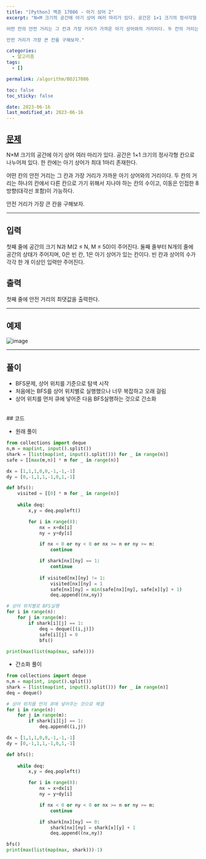```yaml
---
title: "[Python] 백준 17086 - 아기 상어 2"
excerpt: "N×M 크기의 공간에 아기 상어 여러 마리가 있다. 공간은 1×1 크기의 정사각형 칸으로 나누어져 있다. 한 칸에는 아기 상어가 최대 1마리 존재한다.

어떤 칸의 안전 거리는 그 칸과 가장 거리가 가까운 아기 상어와의 거리이다. 두 칸의 거리는 하나의 칸에서 다른 칸으로 가기 위해서 지나야 하는 칸의 수이고, 이동은 인접한 8방향(대각선 포함)이 가능하다.

안전 거리가 가장 큰 칸을 구해보자."

categories:
  - 알고리즘
tags:
  - []

permalink: /algorithm/BOJ17086

toc: false
toc_sticky: false

date: 2023-06-16
last_modified_at: 2023-06-16
---
```


## [문제](https://www.acmicpc.net/problem/17086)

N×M 크기의 공간에 아기 상어 여러 마리가 있다. 공간은 1×1 크기의 정사각형 칸으로 나누어져 있다. 한 칸에는 아기 상어가 최대 1마리 존재한다.

어떤 칸의 안전 거리는 그 칸과 가장 거리가 가까운 아기 상어와의 거리이다. 두 칸의 거리는 하나의 칸에서 다른 칸으로 가기 위해서 지나야 하는 칸의 수이고, 이동은 인접한 8방향(대각선 포함)이 가능하다.

안전 거리가 가장 큰 칸을 구해보자. 

***

## 입력
첫째 줄에 공간의 크기 N과 M(2 ≤ N, M ≤ 50)이 주어진다. 둘째 줄부터 N개의 줄에 공간의 상태가 주어지며, 0은 빈 칸, 1은 아기 상어가 있는 칸이다. 빈 칸과 상어의 수가 각각 한 개 이상인 입력만 주어진다.

## 출력
첫째 줄에 안전 거리의 최댓값을 출력한다.

***

## 예제
![image](https://github.com/JS042/cs231n/assets/84077022/2eb062d8-f07f-42b5-abfb-8eb05041ded7)


***

## 풀이
- BFS문제, 상어 위치를 기준으로 탐색 시작
- 처음에는 BFS를 상어 위치별로 실행했으나 너무 복잡하고 오래 걸림
- 상어 위치를 먼저 큐에 넣어준 다음 BFS실행하는 것으로 간소화

<br/>
## 코드

- 원래 풀이

```python
from collections import deque
n,m = map(int, input().split())
shark = [list(map(int, input().split())) for _ in range(n)]
safe = [[max(m,n)] * m for _ in range(n)]

dx = [1,1,1,0,0,-1,-1,-1]
dy = [0,-1,1,1,-1,0,1,-1]

def bfs():
    visited = [[0] * m for _ in range(n)]
    
    while deq:
        x,y = deq.popleft()

        for i in range(8):
            nx = x+dx[i]
            ny = y+dy[i]

            if nx < 0 or ny < 0 or nx >= n or ny >= m:
                continue

            if shark[nx][ny] == 1:
                continue
            
            if visited[nx][ny] != 1:
                visited[nx][ny] = 1
                safe[nx][ny] = min(safe[nx][ny], safe[x][y] + 1)
                deq.append((nx,ny))

# 상어 위치별로 BFS실행
for i in range(n):
    for j in range(m):
        if shark[i][j] == 1:
            deq = deque([(i,j)])
            safe[i][j] = 0
            bfs()
            
print(max(list(map(max, safe))))
```

- 간소화 풀이

```python
from collections import deque
n,m = map(int, input().split())
shark = [list(map(int, input().split())) for _ in range(n)]
deq = deque()

# 상어 위치를 먼저 큐에 넣어주는 것으로 해결
for i in range(n):
    for j in range(m):
        if shark[i][j] == 1:
            deq.append((i,j))

dx = [1,1,1,0,0,-1,-1,-1]
dy = [0,-1,1,1,-1,0,1,-1]

def bfs():
    
    while deq:
        x,y = deq.popleft()

        for i in range(8):
            nx = x+dx[i]
            ny = y+dy[i]

            if nx < 0 or ny < 0 or nx >= n or ny >= m:
                continue

            if shark[nx][ny] == 0:
                shark[nx][ny] = shark[x][y] + 1
                deq.append((nx,ny))

bfs()
print(max(list(map(max, shark)))-1)
```